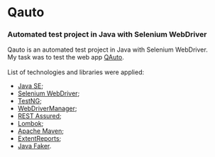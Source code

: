 # Qauto

### Automated test project in Java with Selenium WebDriver
Qauto is an automated test project in Java with Selenium WebDriver.<br>
My task was to test the web app [QAuto](https://qauto.forstudy.space/).<br><br>
List of technologies and libraries were applied:
- [Java SE](https://docs.oracle.com/en/java/javase/17/);
- [Selenium WebDriver](https://www.selenium.dev/documentation/webdriver/);
- [TestNG](https://testng.org/doc/);
- [WebDriverManager](https://bonigarcia.dev/webdrivermanager/);
- [REST Assured](https://rest-assured.io);
- [Lombok](https://projectlombok.org/);
- [Apache Maven](https://maven.apache.org/);
- [ExtentReports](https://www.extentreports.com/docs/versions/4/java/);
- [Java Faker](https://github.com/DiUS/java-faker).
